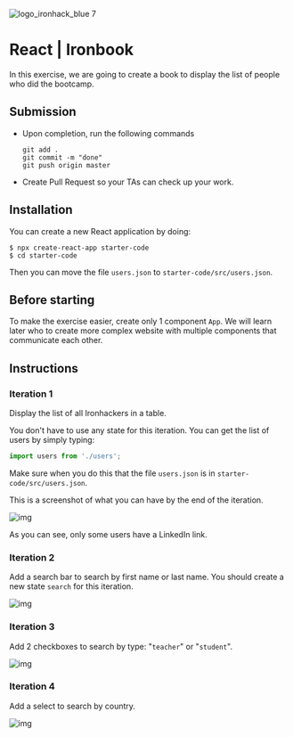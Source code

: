 ![logo_ironhack_blue 7](https://user-images.githubusercontent.com/23629340/40541063-a07a0a8a-601a-11e8-91b5-2f13e4e6b441.png)

# React | Ironbook

In this exercise, we are going to create a book to display the list of people who did the bootcamp.

## Submission

- Upon completion, run the following commands

  ```
  git add .
  git commit -m "done"
  git push origin master
  ```

- Create Pull Request so your TAs can check up your work.

## Installation

You can create a new React application by doing:

```
$ npx create-react-app starter-code
$ cd starter-code
```

Then you can move the file `users.json` to `starter-code/src/users.json`.

## Before starting

To make the exercise easier, create only 1 component `App`. We will learn later who to create more complex website with multiple components that communicate each other.

## Instructions

### Iteration 1

Display the list of all Ironhackers in a table.

You don't have to use any state for this iteration. You can get the list of users by simply typing:

```js
import users from './users';
```

Make sure when you do this that the file `users.json` is in `starter-code/src/users.json`.

This is a screenshot of what you can have by the end of the iteration.

![img](https://i.imgur.com/4GAZGeQ.png)

As you can see, only some users have a LinkedIn link.

### Iteration 2

Add a search bar to search by first name or last name. You should create a new state `search` for this iteration.

![img](https://i.imgur.com/IEGLJds.png)

### Iteration 3

Add 2 checkboxes to search by type: "`teacher`" or "`student`".

![img](https://i.imgur.com/uzbjgkp.png)

### Iteration 4

Add a select to search by country.

![img](https://i.imgur.com/FmBtj4C.png)
